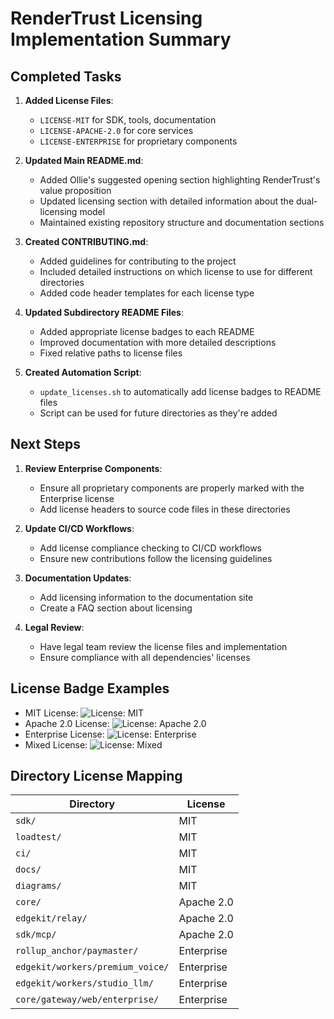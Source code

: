 # RenderTrust Licensing Implementation Summary

## Completed Tasks

1. **Added License Files**:
   - `LICENSE-MIT` for SDK, tools, documentation
   - `LICENSE-APACHE-2.0` for core services
   - `LICENSE-ENTERPRISE` for proprietary components

2. **Updated Main README.md**:
   - Added Ollie's suggested opening section highlighting RenderTrust's value proposition
   - Updated licensing section with detailed information about the dual-licensing model
   - Maintained existing repository structure and documentation sections

3. **Created CONTRIBUTING.md**:
   - Added guidelines for contributing to the project
   - Included detailed instructions on which license to use for different directories
   - Added code header templates for each license type

4. **Updated Subdirectory README Files**:
   - Added appropriate license badges to each README
   - Improved documentation with more detailed descriptions
   - Fixed relative paths to license files

5. **Created Automation Script**:
   - `update_licenses.sh` to automatically add license badges to README files
   - Script can be used for future directories as they're added

## Next Steps

1. **Review Enterprise Components**:
   - Ensure all proprietary components are properly marked with the Enterprise license
   - Add license headers to source code files in these directories

2. **Update CI/CD Workflows**:
   - Add license compliance checking to CI/CD workflows
   - Ensure new contributions follow the licensing guidelines

3. **Documentation Updates**:
   - Add licensing information to the documentation site
   - Create a FAQ section about licensing

4. **Legal Review**:
   - Have legal team review the license files and implementation
   - Ensure compliance with all dependencies' licenses

## License Badge Examples

- MIT License: ![License: MIT](https://img.shields.io/badge/License-MIT-blue.svg)
- Apache 2.0 License: ![License: Apache 2.0](https://img.shields.io/badge/License-Apache%202.0-blue.svg)
- Enterprise License: ![License: Enterprise](https://img.shields.io/badge/License-Enterprise-red.svg)
- Mixed License: ![License: Mixed](https://img.shields.io/badge/License-Mixed-yellow.svg)

## Directory License Mapping

| Directory | License |
|-----------|---------|
| `sdk/` | MIT |
| `loadtest/` | MIT |
| `ci/` | MIT |
| `docs/` | MIT |
| `diagrams/` | MIT |
| `core/` | Apache 2.0 |
| `edgekit/relay/` | Apache 2.0 |
| `sdk/mcp/` | Apache 2.0 |
| `rollup_anchor/paymaster/` | Enterprise |
| `edgekit/workers/premium_voice/` | Enterprise |
| `edgekit/workers/studio_llm/` | Enterprise |
| `core/gateway/web/enterprise/` | Enterprise |
